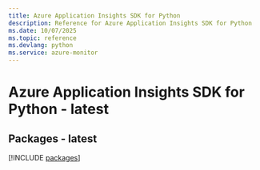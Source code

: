 ```yaml
---
title: Azure Application Insights SDK for Python
description: Reference for Azure Application Insights SDK for Python
ms.date: 10/07/2025
ms.topic: reference
ms.devlang: python
ms.service: azure-monitor
---
```

# Azure Application Insights SDK for Python - latest
## Packages - latest
[!INCLUDE [packages](application-insights-index.md)]